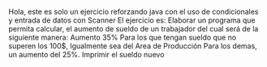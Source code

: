 Hola, este es solo un ejercicio reforzando java con el uso de condicionales y entrada de datos con Scanner
El ejercicio es: 
Elaborar un programa que permita calcular, el aumento de sueldo de un trabajador del cual será de la siguiente manera:
Aumento 35%
Para los que tengan sueldo que no superen los 100$, Igualmente sea del Area de Producción
Para los demas, un aumento del 25%.
Imprimir el sueldo nuevo
